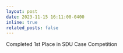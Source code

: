 ```yaml
---
layout: post
date: 2023-11-15 16:11:00-0400
inline: true
related_posts: false
---
```


Completed 1st Place in SDU Case Competition
